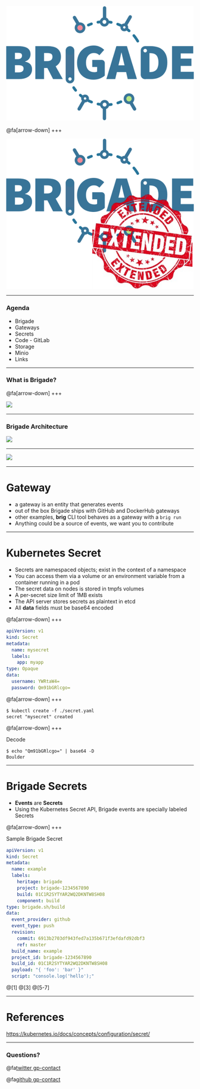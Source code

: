 <style>
.reveal section img { background:none; border:none; box-shadow:none; }
</style>

![](assets/brigade.png)

@fa[arrow-down]
+++

![](assets/brigadeex.png)

---

### Agenda

- Brigade
- Gateways
- Secrets
- Code - GitLab
- Storage
- Minio
- Links

---

### What is Brigade?

@fa[arrow-down]
+++

![](https://pbs.twimg.com/media/CV2rpOMVAAA0T8-.jpg)


---
### Brigade Architecture

![](https://raw.githubusercontent.com/Azure/brigade/master/docs/topics/img/design-overview.png)


---
![](https://upload.wikimedia.org/wikipedia/commons/c/c0/I_want_you.jpg)

---
# Gateway

- a gateway is an entity that generates events
- out of the box Brigade ships with GitHub and DockerHub gateways
- other examples, **brig** CLI tool behaves as a gateway with a `brig run`
- Anything could be a source of events, we want you to contribute

---
# Kubernetes Secret

- Secrets are namespaced objects; exist in the context of a namespace
- You can access them via a volume or an environment variable from a container running in a pod
- The secret data on nodes is stored in tmpfs volumes
- A per-secret size limit of 1MB exists
- The API server stores secrets as plaintext in etcd
- All **data** fields must be base64 encoded

@fa[arrow-down]
+++

```yaml
apiVersion: v1
kind: Secret
metadata:
  name: mysecret
  labels:
    app: myapp
type: Opaque
data:
  username: YWRtaW4=
  password: Qm91bGRlcgo=
```

@fa[arrow-down]
+++

```shell
$ kubectl create -f ./secret.yaml
secret "mysecret" created
```
@fa[arrow-down]
+++

Decode
```shell
$ echo "Qm91bGRlcgo=" | base64 -D
Boulder
```
---
# Brigade Secrets

- **Events** are **Secrets**
- Using the Kubernetes Secret API, Brigade events are specially labeled Secrets

@fa[arrow-down]
+++

Sample Brigade Secret

```yaml
apiVersion: v1
kind: Secret
metadata:
  name: example
  labels:
    heritage: brigade
    project: brigade-1234567890
    build: 01C1R2SYTYAR2WQ2DKNTW8SH08
    component: build
type: brigade.sh/build
data:
  event_provider: github
  event_type: push
  revision:
    commit: 6913b2703df943fed7a135b671f3efdafd92dbf3
    ref: master
  build_name: example
  project_id: brigade-1234567890
  build_id: 01C1R2SYTYAR2WQ2DKNTW8SH08
  payload: "{ 'foo': 'bar' }"
  script: "console.log('hello');"
```
@[1]
@[3]
@[5-7]

---
# References

https://kubernetes.io/docs/concepts/configuration/secret/

---

### Questions?


@fa[twitter gp-contact](@lucus_patrick)

@fa[github gp-contact](lukepatrick)